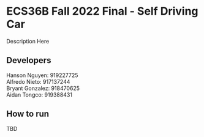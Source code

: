 # ECS36B Fall 2022 Final - Self Driving Car
Description Here
## Developers
Hanson Nguyen: 919227725  
Alfredo Nieto: 917137244  
Bryant Gonzalez: 918470625  
Aidan Tongco: 919388431
## How to run
TBD